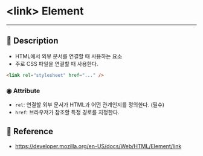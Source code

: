 # \<link\> Element
---
## 📌 Description
- HTML에서 외부 문서를 연결할 때 사용하는 요소
- 주로 CSS 파일을 연결할 때 사용한다.
```html
<link rel="stylesheet" href="..." />
```
### ◉ Attribute
- `rel`: 연결할 외부 문서가 HTML과 어떤 관계인지를 정의한다. (필수)
- `href`: 브라우저가 참조할 특정 경로를 지정한다.
## 📌 Reference
- https://developer.mozilla.org/en-US/docs/Web/HTML/Element/link